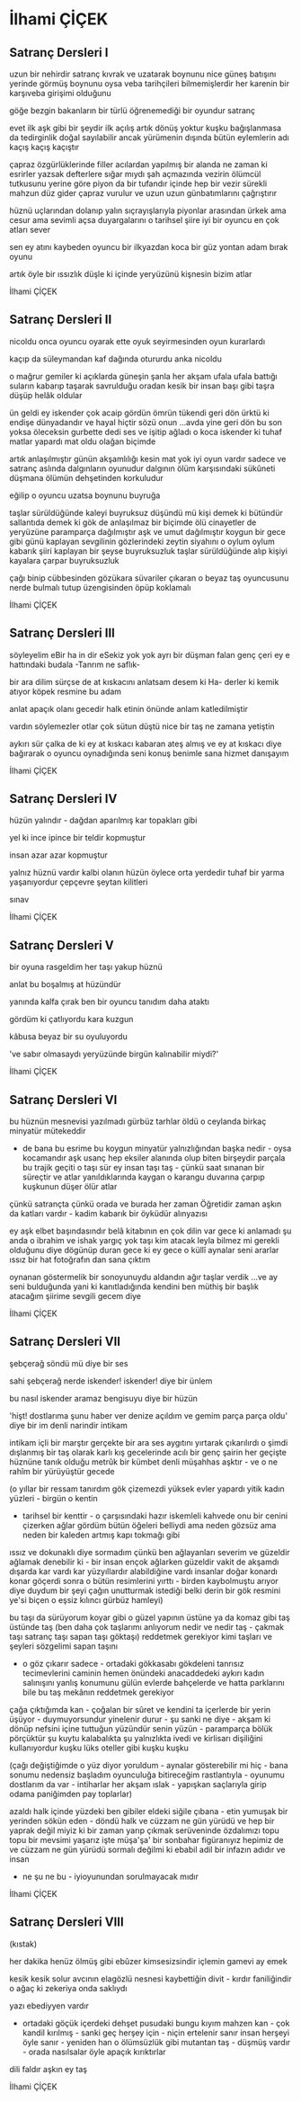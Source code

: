# İlhami ÇİÇEK

## Satranç Dersleri I

uzun bir nehirdir satranç
kıvrak ve uzatarak boynunu
nice güneş batışını yerinde görmüş boynunu
oysa veba tarihçileri bilmemişlerdir
her karenin bir karşıveba girişimi olduğunu

göğe bezgin bakanların bir türlü öğrenemediği
bir oyundur satranç

evet ilk aşk gibi bir şeydir ilk açılış
artık dönüş yoktur
kuşku bağışlanmasa da
tedirginlik doğal sayılabilir
ancak
yürümenin dışında bütün eylemlerin adı
kaçış kaçış kaçıştır

çapraz özgürlüklerinde filler
acılardan yapılmış bir alanda
ne zaman ki esrirler
yazsak defterlere sığar mıydı
şah açmazında vezirin ölümcül tutkusunu
yerine göre piyon da bir tufandır
içinde hep bir vezir sürekli mahzun
düz gider çapraz vurulur ve uzun uzun
günbatımlarını çağrıştırır

hüznü uçlarından dolanıp
yalın sıçrayışlarıyla piyonlar arasından
ürkek ama cesur ama sevimli
açsa duyargalarını o tarihsel şiire
iyi bir oyuncu en çok atları sever

sen ey atını kaybeden oyuncu
bir ilkyazdan koca bir güz yontan adam
bırak oyunu

artık
öyle bir ıssızlık düşle ki içinde
yeryüzünü kişnesin
bizim atlar

İlhami ÇİÇEK

## Satranç Dersleri II

nicoldu onca oyuncu
oyarak
ette oyuk seyirmesinden
oyun kurarlardı

kaçıp
da süleymandan
kaf dağında otururdu
anka nicoldu

o mağrur gemiler ki açıklarda
güneşin şanla her akşam ufala ufala battığı
suların kabarıp taşarak savrulduğu oradan
kesik bir insan başı gibi taşra düşüp
helâk oldular

ün geldi ey iskender
çok acaip gördün ömrün tükendi
geri dön
ürktü
ki endişe
dünyadandır ve hayal hiçtir
sözü onun
...avda
yine geri dön bu son
yoksa öleceksin gurbette
dedi ses ve işitip ağladı
o koca iskender ki
tuhaf matlar yapardı
mat oldu olağan biçimde

artık anlaşılmıştır günün akşamlılığı
kesin mat yok
iyi oyun vardır sadece
ve satranç aslında dalgınların oyunudur
dalgının ölüm karşısındaki sükûneti
düşmana
ölümün dehşetinden korkuludur

eğilip o oyuncu
uzatsa boynunu buyruğa

taşlar sürüldüğünde
kaleyi buyruksuz düşündü mü kişi
demek ki bütündür sallantıda
demek ki gök de anlaşılmaz bir biçimde ölü
cinayetler de yeryüzüne paramparça dağılmıştır
aşk ve umut dağılmıştır
koygun bir gece gibi günü kaplayan
sevgilinin gözlerindeki zeytin siyahını
o oylum oylum kabarık şiiri
kaplayan
bir şeyse buyruksuzluk
taşlar sürüldüğünde
alıp kişiyi kayalara çarpar buyruksuzluk

çağı binip
cübbesinden gözükara süvariler çıkaran
o beyaz taş oyuncusunu nerde bulmalı
tutup üzengisinden öpüp koklamalı

İlhami ÇİÇEK

## Satranç Dersleri III

söyleyelim eBir
ha
in
dir
eSekiz yok
yok ayrı bir düşman falan
genç çeri
ey e hattındaki budala
-Tanrım ne saflık-

bir ara dilim sürçse
de at kıskacını anlatsam
desem ki Ha-
derler ki kemik atıyor
köpek resmine bu adam

anlat
apaçık olanı
gecedir halk
etinin önünde anlam
katledilmiştir

vardın
söylemezler otlar
çok sütun düştü
nice bir taş
ne zamana yetiştin

aykırı sür
çalka
de ki ey at kıskacı kabaran
ateş almış ve ey at kıskacı
diye bağırarak
o oyuncu
oynadığında seni
konuş benimle
sana hizmet danışayım

İlhami ÇİÇEK

## Satranç Dersleri IV

hüzün
yalındır - dağdan
aparılmış kar topakları gibi

yel ki ince
ipince bir teldir kopmuştur

insan
azar azar kopmuştur

yalnız hüznü vardır kalbi olanın
hüzün öylece orta yerdedir
tuhaf bir yarma yaşanıyordur
çepçevre şeytan kilitleri

sınav

İlhami ÇİÇEK

## Satranç Dersleri V

bir oyuna rasgeldim
her taşı yakup hüznü

anlat
bu boşalmış at
hüzündür

yanında
kalfa
çırak
ben bir oyuncu tanıdım
daha
ataktı

gördüm ki çatlıyordu
kara kuzgun

kâbusa beyaz bir su
oyuluyordu

've sabır
olmasaydı
yeryüzünde
birgün
kalınabilir miydi?'

İlhami ÇİÇEK

## Satranç Dersleri VI

bu hüznün
mesnevisi yazılmadı
gürbüz tarhlar öldü
o ceylanda
birkaç minyatür
mütekeddir
- de bana bu esrime
bu koygun minyatür yalnızlığından
başka nedir - oysa
kocamandır aşk
usanç
hep eksiler alanında
olup biten birşeydir
parçala bu trajik geçiti
o taşı sür ey insan
taşı taş - çünkü saat
sınanan bir süreçtir ve atlar
yanıldıklarında
kaygan
o karangu duvarına çarpıp kuşkunun
düşer ölür atlar

çünkü satrançta
çünkü orada ve burada
her zaman
Öğretidir zaman
aşkın da
katları vardır - kadim
kabarık bir öyküdür alınyazısı

ey aşk
elbet başındasındır belâ kitabının
en çok dilin var
gece ki anlamadı
şu anda
o
ibrahim ve ishak
yargıç yok taşı kim atacak
leyla bilmez mi gerekli olduğunu
diye dögünüp duran
gece ki ey gece
o küllî aynalar
seni ararlar
ıssız bir hat fotoğrafın
dan sana çıktım

oynanan
göstermelik bir sonoyunuydu
aldandın
ağır taşlar verdik
...ve ay seni bulduğunda
yani ki kanıtladığında kendini
ben
müthiş bir başlık atacağım
şiirime
sevgili gecem diye

İlhami ÇİÇEK

## Satranç Dersleri VII

şebçerağ
söndü mü
diye bir ses

sahi şebçerağ nerde
iskender! iskender!
diye bir ünlem

bu nasıl iskender
aramaz bengisuyu
diye bir hüzün

'hişt! dostlarıma şunu haber ver
denize açıldım
ve gemim parça parça oldu'
diye bir im
denli narindir intikam

intikam içli bir marştır gerçekte
bir ara ses aygıtını yırtarak çıkarılırdı
o şimdi
dışlanmış bir taş olarak
karlı kış gecelerinde
acılı bir genç şairin her geçişte
hüznüne tanık olduğu
metrûk bir kümbet denli müşahhas
aşktır - ve o
ne rahîm bir yürüyüştür gecede

(o yıllar bir ressam tanırdım
gök çizemezdi
yüksek evler yapardı yitik kadın yüzleri - birgün
o kentin
- tarihsel bir kenttir -
o çarşısındaki hazır iskemleli kahvede
onu bir cenini çizerken ağlar gördüm
bütün öğeleri belliydi ama neden gözsüz
ama neden bir kaleden artmış kapı tokmağı gibi

ıssız ve dokunaklı
diye sormadım çünkü ben
ağlayanları severim ve güzeldir ağlamak
denebilir ki -
bir insan ençok ağlarken güzeldir
vakit de akşamdı dışarda kar vardı
kar yüzyıllardır alabildiğine vardı
insanlar doğar konardı konar göçerdi
sonra o bütün resimlerini yırttı -
birden kaybolmuştu
arıyor diye duydum bir şeyi
çağın unutturmak istediği
belki derin bir gök resmini
ye'si biçen o eşsiz kılıncı gürbüz hamleyi)

bu taşı da sürüyorum
koyar gibi o güzel yapının üstüne
ya da komaz gibi taş üstünde taş
(ben daha çok taşlarımı anlıyorum nedir
ve nedir taş -
çakmak taşı satranç taşı
sapan taşı göktaşı)
reddetmek gerekiyor kimi taşları ve şeyleri
sözgelimi sapan taşını
- o göz çıkarır sadece -
ortadaki gökkasabı gökdeleni
tanrısız tecimevlerini caminin hemen önündeki
anacaddedeki aykırı kadın salınışını
yanlış konumunu gülün evlerde bahçelerde
ve hatta parklarını bile bu taş mekânın
reddetmek gerekiyor

çağa çıktığımda
kan - çoğalan bir sûret ve kendini
ta içerlerde bir yerin üşüyor - duymuyorsundur
yinelenir durur - şu sanki ne diye - akşam ki
dönüp nefsini içine tuttuğun yüzündür
senin yüzün - paramparça
bölük pörçüktür
şu kuytu kalabalıkta
şu yalnızlıkta
ivedi ve kirlisarı
dişiliğini kullanıyordur kuşku
lüks oteller gibi kuşku
kuşku

(çağı değiştiğimde
o yüz
diyor yoruldum - aynalar
gösterebilir mi hiç - bana sonumu
nedensiz başladım oyunculuğa
bitireceğim rastlantıyla - oyunumu
dostlarım da
var - intiharlar
her akşam ıslak - yapışkan
saçlarıyla girip odama
paniğimden pay toplarlar)

azaldı
halk içinde yüzdeki ben gibiler
eldeki siğile
çıbana - etin yumuşak bir yerinden sökün eden -
döndü halk ve cüzzam ne gün yürüdü
ve hep bir yaprak değil miyiz ki
bir zaman yarıp çıkmak serüveninde
özdalımızı
topu topu bir mevsimi yaşarız işte
müşa'şa' bir sonbahar figüranıyız
hepimiz de
ve cüzzam ne gün yürüdü sormalı
değilmi ki ebabil
adil
bir infazın adıdır
ve insan
- ne şu ne bu -
iyioyunundan
sorulmayacak mıdır

İlhami ÇİÇEK

## Satranç Dersleri VIII

(kıstak)

her dakika
henüz ölmüş gibi ebûzer
kimsesizsindir
içlemin gamevi ay emek

kesik kesik solur
avcının elagözlü nesnesi
kaybettiğin divit - kırdır
faniliğindir o ağaç ki
zekeriya onda saklıydı

yazı ebediyyen vardır
- ortadaki göçük
içerdeki dehşet
pusudaki bungu
kıyım mahzen kan -
çok kandil kırılmış - sanki geç
herşey için - niçin
ertelenir sanır insan herşeyi
öyle sanır - yeniden han
o ölümsüzlük gibi mutantan
taş - düşmüş
vardır - orada nasılsalar öyle
apaçık
kırıktırlar

dili faldır aşkın ey taş

İlhami ÇİÇEK